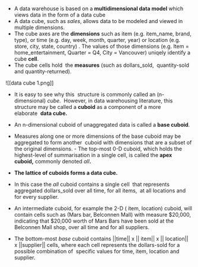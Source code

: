 	
-   A data warehouse is based on a **multidimensional data model** which views data in the form of a data cube
-   A data cube, such as _sales_, allows data to be modeled and viewed in multiple dimensions.
-   The cube axes are the **dimensions** such as item (e.g. item_name, brand, type), or time (e.g. day, week, month, quarter, year) or location (e.g. store, city, state, country) . The values of those dimensions (e.g. Item = home_entertainment, Quarter = Q4, City = Vancouver) uniqely identify a cube **cell**. 
-   The cube cells hold  the **measures** (such as dollars_sold,  quantity-sold and quantity-returned).

![[data cube 1.png]]

-   It is easy to see why this  structure is commonly called an (n-dimensional) _cube._  However, in data warehousing literature, this structure may be called a **cuboid** as a component of a more elaborate  **data cube.**     
-   An n-dimensional cuboid of unaggregated data is called a **base cuboid**.
-   Measures along one or more dimensions of the base cuboid may be aggregated to form another  cuboid with dimensions that are a subset of the original dimensions.
		-   The top-most 0-D cuboid, which holds the highest-level of summarisation in a single cell, is called the **apex cuboid,** commonly denoted _all_**.**  

-   **The lattice of cuboids forms a data cube.**
-   In this case the _all_ cuboid contains a single cell  that represents aggregated dollars_sold over all time, for all items,  at all locations and for every supplier.
-   An intermediate cuboid, for example the 2-D ( item, location) cuboid, will contain cells such as (Mars bar, Belconnen Mall) with measure $20,000, indicating that $20,000 worth of Mars Bars have been sold at the Belconnen Mall shop, over all time and for all suppliers.  
-   The bottom-most _base_ cuboid contains ||time|| x || item|| x || location|| x ||supplier|| cells, where each cell represents the dollars-sold for a possible combination of  specific values for time, item, location and supplier.

